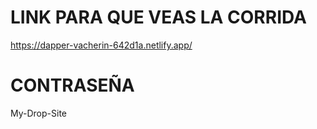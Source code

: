 # LINK PARA QUE VEAS LA CORRIDA 
https://dapper-vacherin-642d1a.netlify.app/
# CONTRASEÑA
My-Drop-Site
